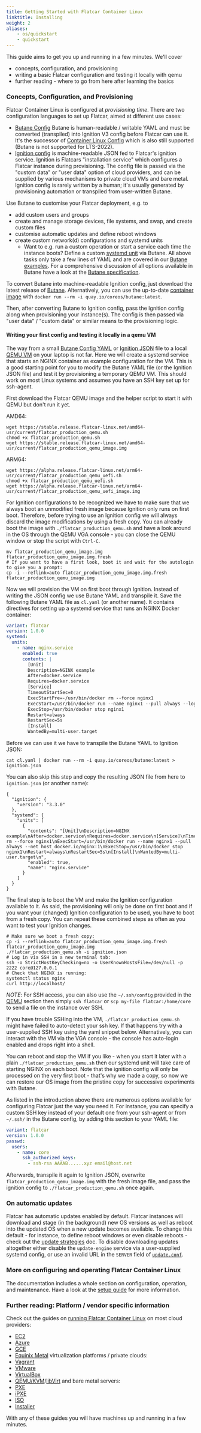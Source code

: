 ```yaml
---
title: Getting Started with Flatcar Container Linux 
linktitle: Installing
weight: 2
aliases:
    - os/quickstart
    - quickstart
---
```


This guide aims to get you up and running in a few minutes.
We'll cover
- concepts, configuration, and provisioning
- writing a basic Flatcar configuration and testing it locally with qemu
- further reading - where to go from here after learning the basics

### Concepts, Configuration, and Provisioning

Flatcar Container Linux is configured at _provisioning time_.
There are two configuration languages to set up Flatcar, aimed at different use cases:
- [Butane Config][butane-configs] Butane is human-readable / writable YAML and must be converted (transpiled) into Ignition V3 config before Flatcar can use it. It's the successor of [Container Linux Config][cl-configs] which is also still supported (Butane is not supported for LTS-2022).
- [Ignition config][ignition] is machine-readable JSON fed to Flatcar's ignition service.
  Ignition is Flatcars "installation service" which configures a Flatcar instance during provisioning.
  The config file is passed via the "custom data" or "user data" option of cloud providers, and can be supplied by various mechanisms to private cloud VMs and bare metal.
  Ignition config is rarely written by a human; it's usually generated by provisioning automation or transpiled from user-written Butane.

Use Butane to customise your Flatcar deployment, e.g. to
- add custom users and groups
- create and manage storage devices, file systems, and swap, and create custom files
- customise automatic updates and define reboot windows
- create custom network(d) configurations and systemd units
  - Want to e.g. run a custom operation or start a service each time the instance boots?
    Define a custom [systemd unit][systemd] via Butane.
All above tasks only take a few lines of YAML and are covered in our [Butane examples][butane-examples].
For a comprehensive discussion of all options available in Butane have a look at the [Butane specification][butane-spec].

To convert Butane into machine-readable Ignition config, just download the latest release of [Butane][butane]. Alternatively, you can use the up-to-date [container image][container-image] with `docker run --rm -i quay.io/coreos/butane:latest`.

Then, after converting Butane to Ignition config, pass the Ignition config along when provisioning your instance(s).
The config is then passed via "user data" / "custom data" or similar means to the provisioning logic.

#### Writing your first config and testing it locally in a qemu VM

The way from a small [Butane Config YAML][butane-configs] or [Ignition JSON][ignition] file to a local [QEMU VM][qemu-docs] on your laptop is not far.
Here we will create a systemd service that starts an NGINX container as example configuration for the VM.
This is a good starting point for you to modify the Butane YAML file (or the Ignition JSON file) and test it by provisioning a temporary QEMU VM.
This should work on most Linux systems and assumes you have an SSH key set up for ssh-agent.

First download the Flatcar QEMU image and the helper script to start it with QEMU but don't run it yet.

AMD64:
```shell
wget https://stable.release.flatcar-linux.net/amd64-usr/current/flatcar_production_qemu.sh
chmod +x flatcar_production_qemu.sh
wget https://stable.release.flatcar-linux.net/amd64-usr/current/flatcar_production_qemu_image.img
```
ARM64:
```shell
wget https://alpha.release.flatcar-linux.net/arm64-usr/current/flatcar_production_qemu_uefi.sh
chmod +x flatcar_production_qemu_uefi.sh
wget https://alpha.release.flatcar-linux.net/arm64-usr/current/flatcar_production_qemu_uefi_image.img
```
For Ignition configurations to be recognized we have to make sure that we always boot an unmodified fresh image because Ignition only runs on first boot.
Therefore, before trying to use an Ignition config we will always discard the image modifications by using a fresh copy.
You can already boot the image with `./flatcar_production_qemu.sh` and have a look around in the OS through the QEMU VGA console - you can close the QEMU window or stop the script with `Ctrl-C`.
```shell
mv flatcar_production_qemu_image.img flatcar_production_qemu_image.img.fresh
# If you want to have a first look, boot it and wait for the autologin to give you a prompt:
cp -i --reflink=auto flatcar_production_qemu_image.img.fresh flatcar_production_qemu_image.img
```

Now we will provision the VM on first boot through Ignition.
Instead of writing the JSON config we use Butane YAML and transpile it.
Save the following Butane YAML file as `cl.yaml` (or another name).
It contains directives for setting up a systemd service that runs an NGINX Docker container:

```yaml
variant: flatcar
version: 1.0.0
systemd:
  units:
    - name: nginx.service
      enabled: true
      contents: |
        [Unit]
        Description=NGINX example
        After=docker.service
        Requires=docker.service
        [Service]
        TimeoutStartSec=0
        ExecStartPre=-/usr/bin/docker rm --force nginx1
        ExecStart=/usr/bin/docker run --name nginx1 --pull always --log-driver=journald --net host docker.io/nginx:1
        ExecStop=/usr/bin/docker stop nginx1
        Restart=always
        RestartSec=5s
        [Install]
        WantedBy=multi-user.target
```

Before we can use it we have to transpile the Butane YAML to Ignition JSON:

```shell
cat cl.yaml | docker run --rm -i quay.io/coreos/butane:latest > ignition.json
```

You can also skip this step and copy the resulting JSON file from here to `ignition.json` (or another name):

```
{
  "ignition": {
    "version": "3.3.0"
  },
  "systemd": {
    "units": [
      {
        "contents": "[Unit]\nDescription=NGINX example\nAfter=docker.service\nRequires=docker.service\n[Service]\nTimeoutStartSec=0\nExecStartPre=-/usr/bin/docker rm --force nginx1\nExecStart=/usr/bin/docker run --name nginx1 --pull always --net host docker.io/nginx:1\nExecStop=/usr/bin/docker stop nginx1\nRestart=always\nRestartSec=5s\n[Install]\nWantedBy=multi-user.target\n",
        "enabled": true,
        "name": "nginx.service"
      }
    ]
  }
}
```

The final step is to boot the VM and make the Ignition configuration available to it.
As said, the provisioning will only be done on first boot and if you want your (changed) Ignition configuration to be used, you have to boot from a fresh copy.
You can repeat these combined steps as often as you want to test your Ignition changes.

```shell
# Make sure we boot a fresh copy:
cp -i --reflink=auto flatcar_production_qemu_image.img.fresh flatcar_production_qemu_image.img
./flatcar_production_qemu.sh -i ignition.json
# Log in via SSH in a new terminal tab:
ssh -o StrictHostKeyChecking=no -o UserKnownHostsFile=/dev/null -p 2222 core@127.0.0.1
# Check that NGINX is running:
systemctl status nginx
curl http://localhost/
```

_NOTE_: For SSH access, you can also use the `~/.ssh/config` provided in the [QEMU][qemu-ssh] section then simply `ssh flatcar` or `scp my-file flatcar:/home/core` to send a file on the instance over SSH.

If you have trouble SSHing into the VM, `./flatcar_production_qemu.sh` might have failed to auto-detect your ssh key.
If that happens try with a user-supplied SSH key using the yaml snippet below.
Alternatively, you can interact with the VM via the VGA console - the console has auto-login enabled and drops right into a shell.

You can reboot and stop the VM if you like - when you start it later with a plain `./flatcar_production_qemu.sh` then our systemd unit will take care of starting NGINX on each boot.
Note that the ignition config will only be processed on the very first boot - that's why we made a copy, so now we can restore our OS image from the pristine copy for successive experiments with Butane.

As listed in the introduction above there are numerous options available for configuring Flatcar just the way you need it.
For instance, you can specify a custom SSH key instead of your default one from your ssh-agent or from `~/.ssh/` in the Butane config, by adding this section to your YAML file:
```yaml
variant: flatcar
version: 1.0.0
passwd:
  users:
    - name: core
      ssh_authorized_keys:
        - ssh-rsa AAAAB......xyz email@host.net
```

Afterwards, transpile it again to Ignition JSON, overwrite `flatcar_production_qemu_image.img` with the fresh image file, and pass the ignition config to `./flatcar_production_qemu.sh` once again.


### On automatic updates

Flatcar has automatic updates enabled by default.
Flatcar instances will download and stage (in the background) new OS versions as well as reboot into the updated OS when a new update becomes available.
To change this default - for instance, to define reboot windows or even disable reboots - check out the [update strategies][update-strategies] doc.
To disable downloading updates altogether either disable the `update-engine` service via a user-supplied systemd config, or use an invalid URL in the `SERVER` field of [`update.conf`][update-conf].


### More on configuring and operating Flatcar Container Linux

The documentation includes a whole section on configuration, operation, and maintenance.
Have a look at the [setup guide][setup] for more information.

### Further reading: Platform / vendor specific information

Check out the guides on [running Flatcar Container Linux][running-container-linux] on most cloud providers:
* [EC2][ec2-docs]
* [Azure][azure-docs]
* [GCE][gce-docs]
* [Equinix Metal][equinix-metal-docs]
virtualization platforms / private clouds:
* [Vagrant][vagrant-docs]
* [VMware][vmware-docs]
* [VirtualBox][virtualbox-docs]
* [QEMU/KVM][qemu-docs]/[libVirt][libvirt-docs]
and bare metal servers:
* [PXE][pxe-docs]
* [iPXE][ipxe-docs]
* [ISO][iso-docs]
* [Installer][install-docs]

With any of these guides you will have machines up and running in a few minutes.


[update-strategies]: ../setup/releases/update-strategies
[update-conf]: ../setup/releases/update-conf
[setup]: ../setup
[running-container-linux]: ../#installing-flatcar
[ec2-docs]: cloud/aws-ec2
[azure-docs]: cloud/azure
[gce-docs]: cloud/gcp
[vagrant-docs]: vms/vagrant
[vmware-docs]: cloud/vmware
[virtualbox-docs]: vms/virtualbox
[qemu-docs]: vms/qemu
[qemu-ssh]: vms/qemu#ssh-config
[libvirt-docs]: vms/libvirt
[equinix-metal-docs]: cloud/equinix-metal
[pxe-docs]: bare-metal/booting-with-pxe
[ipxe-docs]: bare-metal/booting-with-ipxe
[iso-docs]: bare-metal/booting-with-iso
[install-docs]: bare-metal/installing-to-disk
[ignition]: ../provisioning/ignition/
[cl-configs]: ../provisioning/cl-config
[butane-configs]: ../provisioning/config-transpiler
[butane-examples]: ../provisioning/config-transpiler/examples
[butane-spec]: ../provisioning/config-transpiler/configuration
[systemd]: ../setup/systemd/getting-started
[container-image]: https://quay.io/repository/coreos/butane
[butane]: https://github.com/coreos/butane/releases
